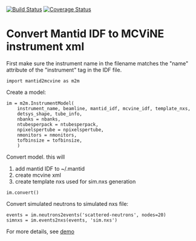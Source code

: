 [![Build Status](https://travis-ci.org/mcvine/mantid2mcvine.svg?branch=master)](https://travis-ci.org/mcvine/mantid2mcvine)
[![Coverage Status](https://coveralls.io/repos/github/mcvine/mantid2mcvine/badge.svg)](https://coveralls.io/github/mcvine/mantid2mcvine)

# Convert Mantid IDF to MCViNE instrument xml

First make sure the instrument name in the filename matches the "name" attribute of the "instrument" tag
in the IDF file.

```
import mantid2mcvine as m2m
```

Create a model:
```
im = m2m.InstrumentModel(
    instrument_name, beamline, mantid_idf, mcvine_idf, template_nxs,
    detsys_shape, tube_info,
    nbanks = nbanks,
    ntubesperpack = ntubesperpack,
    npixelspertube = npixelspertube,
    nmonitors = nmonitors,
    tofbinsize = tofbinsize,
    )
```

Convert model. this will
1. add mantid IDF to ~/.mantid
2. create mcvine xml
3. create template nxs used for sim.nxs generation

```
im.convert()
```

Convert simulated neutrons to simulated nxs file:
```
events = im.neutrons2events('scattered-neutrons', nodes=20)
simnxs = im.events2nxs(events, 'sim.nxs')
```

For more details, see [demo](notebooks/demo.ipynb)
